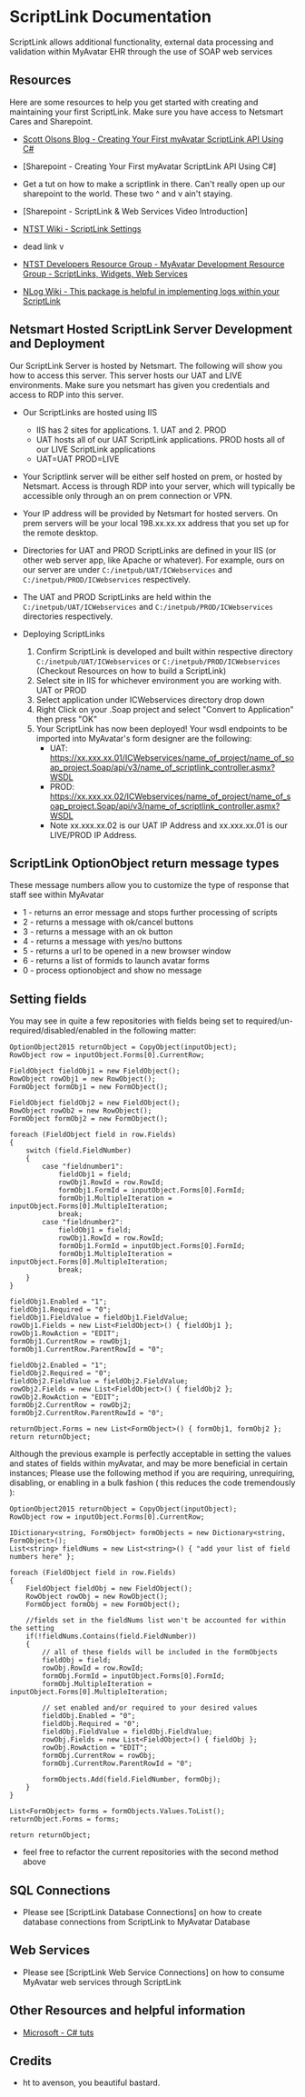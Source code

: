# ScriptLink Documentation

ScriptLink allows additional functionality, external data processing and validation within MyAvatar EHR through the use of SOAP web services

## Resources

Here are some resources to help you get started with creating and maintaining your first ScriptLink. Make sure you have access to Netsmart Cares and Sharepoint.

- [Scott Olsons Blog - Creating Your First myAvatar ScriptLink API Using C#](https://rarelysimpleblog.wordpress.com/2020/02/04/creating-your-first-myavatar-scriptlink-api-using-c/)

- [Sharepoint - Creating Your First myAvatar ScriptLink API Using C#]

- Get a tut on how to make a scriptlink in there. Can't really open up our sharepoint to the world. These two ^ and v ain't staying.

- [Sharepoint - ScriptLink & Web Services Video Introduction]

- [NTST Wiki - ScriptLink Settings](https://wikihelp.ntst.com/myAvatar/Avatar_RADplus/RADplus_User_Guide/0B0Modeling/0N0Form_Designer/NI0Form_Layout_Screen/ScriptLink_Settings_screen)


- dead link v
- [NTST Developers Resource Group - MyAvatar Development Resource Group - ScriptLinks, Widgets, Web Services](https://netsmartcares.force.com/s/group/0F970000000XeyJCAS/developers-resource-group)

- [NLog Wiki - This package is helpful in implementing logs within your ScriptLink](https://github.com/nlog/nlog/wiki)

## Netsmart Hosted ScriptLink Server Development and Deployment

Our ScriptLink Server is hosted by Netsmart. The following will show you how to access this server. This server hosts our UAT and LIVE environments. Make sure you netsmart has given you credentials and access to RDP into this server.

- Our ScriptLinks are hosted using IIS
    - IIS has 2 sites for applications. 1. UAT and 2. PROD
    - UAT hosts all of our UAT ScriptLink applications. PROD hosts all of our LIVE ScriptLink applications
    - UAT=UAT PROD=LIVE

- Your Scriptlink server will be either self hosted on prem, or hosted by Netsmart. Access is through RDP into your server, which will typically be accessible only through an on prem connection or VPN.

- Your IP address will be provided by Netsmart for hosted servers. On prem servers will be your local 198.xx.xx.xx address that you set up for the remote desktop.

- Directories for UAT and PROD ScriptLinks are defined in your IIS (or other web server app, like Apache or whatever). For example, ours on our server are under `C:/inetpub/UAT/ICWebservices` and `C:/inetpub/PROD/ICWebservices` respectively.

- The UAT and PROD ScriptLinks are held within the `C:/inetpub/UAT/ICWebservices` and `C:/inetpub/PROD/ICWebservices` directories respectively.

- Deploying ScriptLinks
    1. Confirm ScriptLink is developed and built within respective directory `C:/inetpub/UAT/ICWebservices` or `C:/inetpub/PROD/ICWebservices` (Checkout Resources on how to build a ScriptLink)
    2. Select site in IIS for whichever environment you are working with. UAT or PROD
    3. Select application under ICWebservices directory drop down 
    4. Right Click on your .Soap project and select "Convert to Application" then press "OK"
    5. Your ScriptLink has now been deployed! Your wsdl endpoints to be imported into MyAvatar's form designer are the following: 
        * UAT: https://xx.xxx.xx.01/ICWebservices/name_of_project/name_of_soap_project.Soap/api/v3/name_of_scriptlink_controller.asmx?WSDL
        * PROD: https://xx.xxx.xx.02/ICWebservices/name_of_project/name_of_soap_project.Soap/api/v3/name_of_scriptlink_controller.asmx?WSDL
        * Note xx.xxx.xx.02 is our UAT IP Address and xx.xxx.xx.01 is our LIVE/PROD IP Address.

## ScriptLink OptionObject return message types

These message numbers allow you to customize the type of response that staff see within MyAvatar

- 1 - returns an error message and stops further processing of scripts
- 2 - returns a message with ok/cancel buttons
- 3 - returns a message with an ok button
- 4 - returns a message with yes/no buttons
- 5 - returns a url to be opened in a new browser window
- 6 - returns a list of formids to launch avatar forms
- 0 - process optionobject and show no message

## Setting fields

You may see in quite a few repositories with fields being set to required/un-required/disabled/enabled in the following matter:

```
OptionObject2015 returnObject = CopyObject(inputObject);
RowObject row = inputObject.Forms[0].CurrentRow;

FieldObject fieldObj1 = new FieldObject();
RowObject rowObj1 = new RowObject();
FormObject formObj1 = new FormObject();

FieldObject fieldObj2 = new FieldObject();
RowObject rowOb2 = new RowObject();
FormObject formObj2 = new FormObject();

foreach (FieldObject field in row.Fields)
{
    switch (field.FieldNumber)
    {
        case "fieldnumber1":
            fieldObj1 = field;
            rowObj1.RowId = row.RowId;
            formObj1.FormId = inputObject.Forms[0].FormId;
            formObj1.MultipleIteration = inputObject.Forms[0].MultipleIteration;
            break;
        case "fieldnumber2":
            fieldObj1 = field;
            rowObj1.RowId = row.RowId;
            formObj1.FormId = inputObject.Forms[0].FormId;
            formObj1.MultipleIteration = inputObject.Forms[0].MultipleIteration;
            break;
    }
}

fieldObj1.Enabled = "1";
fieldObj1.Required = "0";
fieldObj1.FieldValue = fieldObj1.FieldValue;
rowObj1.Fields = new List<FieldObject>() { fieldObj1 };
rowObj1.RowAction = "EDIT";
formObj1.CurrentRow = rowObj1;
formObj1.CurrentRow.ParentRowId = "0";

fieldObj2.Enabled = "1";
fieldObj2.Required = "0";
fieldObj2.FieldValue = fieldObj2.FieldValue;
rowObj2.Fields = new List<FieldObject>() { fieldObj2 };
rowObj2.RowAction = "EDIT";
formObj2.CurrentRow = rowObj2;
formObj2.CurrentRow.ParentRowId = "0";

returnObject.Forms = new List<FormObject>() { formObj1, formObj2 };
return returnObject;
```

Although the previous example is perfectly acceptable in setting the values and states of fields within myAvatar, and may be more beneficial in certain instances; Please use the following method if you are requiring, unrequiring, disabling, or enabling in a bulk fashion ( this reduces the code tremendously ):

```   
OptionObject2015 returnObject = CopyObject(inputObject);
RowObject row = inputObject.Forms[0].CurrentRow;

IDictionary<string, FormObject> formObjects = new Dictionary<string, FormObject>();
List<string> fieldNums = new List<string>() { "add your list of field numbers here" };

foreach (FieldObject field in row.Fields)
{
    FieldObject fieldObj = new FieldObject();
    RowObject rowObj = new RowObject();
    FormObject formObj = new FormObject();

    //fields set in the fieldNums list won't be accounted for within the setting
    if(!fieldNums.Contains(field.FieldNumber))
    {
        // all of these fields will be included in the formObjects
        fieldObj = field;
        rowObj.RowId = row.RowId;
        formObj.FormId = inputObject.Forms[0].FormId;
        formObj.MultipleIteration = inputObject.Forms[0].MultipleIteration;

        // set enabled and/or required to your desired values
        fieldObj.Enabled = "0";
        fieldObj.Required = "0";
        fieldObj.FieldValue = fieldObj.FieldValue;
        rowObj.Fields = new List<FieldObject>() { fieldObj };
        rowObj.RowAction = "EDIT";
        formObj.CurrentRow = rowObj;
        formObj.CurrentRow.ParentRowId = "0";

        formObjects.Add(field.FieldNumber, formObj);
    }
}

List<FormObject> forms = formObjects.Values.ToList();
returnObject.Forms = forms;

return returnObject;
```

- feel free to refactor the current repositories with the second method above

## SQL Connections
- Please see [ScriptLink Database Connections] on how to create database connections from ScriptLink to MyAvatar Database

## Web Services
- Please see [ScriptLink Web Service Connections] on how to consume MyAvatar web services through ScriptLink

## Other Resources and helpful information
- [Microsoft - C# tuts](https://dotnet.microsoft.com/learn/csharp)

## Credits
- ht to avenson, you beautiful bastard.
